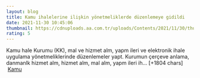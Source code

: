 ```yaml
--- 
layout: blog
title: Kamu ihalelerine ilişkin yönetmeliklerde düzenlemeye gidildi
date: 2021-11-30 10:45:06
thumbnail: https://cdnuploads.aa.com.tr/uploads/Contents/2021/11/30/thumbs_b_c_61210a71776194b9880ca7d3e5f037e3.jpg
rating: 5
---
```

Kamu hale Kurumu (KK), mal ve hizmet alm, yapm ileri ve elektronik ihale uygulama yönetmeliklerinde düzenlemeler yapt.
Kurumun çerçeve anlama, danmanlk hizmet alm, hizmet alm, mal alm, yapm ileri ih… [+1804 chars]</br>&nbsp;<a href="">Kamu</a>